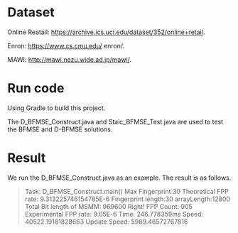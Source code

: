 # Dataset

Online Reatail: https://archive.ics.uci.edu/dataset/352/online+retail.

Enron: https://www.cs.cmu.edu/ enron/.

MAWI: http://mawi.nezu.wide.ad.jp/mawi/.

# Run code

Using Gradle to build this project.

The D_BFMSE_Construct.java and Staic_BFMSE_Test.java are used to test the BFMSE and D-BFMSE solutions.

# Result

We run the D_BFMSE_Construct.java as an example. The result is as follows.


> Task: D_BFMSE_Construct.main()
Max Fingerprint:30
Theoretical FPP rate: 9.313225746154785E-6
Fingerprint length:30
arrayLength:12800
Total Bit length of MSMM: 969600
Right!
FPP Count: 905
Experimental FPP rate: 9.05E-6
Time: 246.778359ms
Speed: 40522.19181828663
Update Speed: 5989.46572767816
